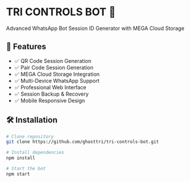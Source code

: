 # TRI CONTROLS BOT 🤖

Advanced WhatsApp Bot Session ID Generator with MEGA Cloud Storage

## 🚀 Features

- ✅ QR Code Session Generation
- ✅ Pair Code Session Generation  
- ✅ MEGA Cloud Storage Integration
- ✅ Multi-Device WhatsApp Support
- ✅ Professional Web Interface
- ✅ Session Backup & Recovery
- ✅ Mobile Responsive Design

## 🛠️ Installation

```bash
# Clone repository
git clone https://github.com/ghosttri/tri-controls-bot.git

# Install dependencies
npm install

# Start the bot
npm start